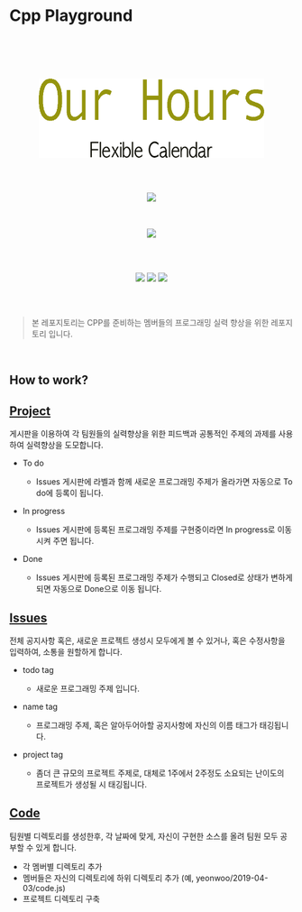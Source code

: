 # Cpp Playground


<br/>

<p align="center" style="padding: 45px;">
    <img src="/img/logo.png" width="400" height="140">
</p>

<p align="center" style="padding: 45px:">
    <img src="https://img.shields.io/badge/TEAM-OUR%20HOURS-yellow.svg">
</p>

<br/>

<p align="center">
    <img src="https://img.shields.io/badge/Leader-김하늘-brightgreen.svg">
</p>

<p align="center" style="padding: 45px;">
    <img src="https://img.shields.io/badge/Member-이주원-orange.svg">
    <img src="https://img.shields.io/badge/Member-최연우-brightgreen.svg">
    <img src="https://img.shields.io/badge/Member-황인성-blue.svg">
</p>

> 본 레포지토리는 CPP를 준비하는 멤버들의 프로그래밍 실력 향상을 위한 레포지토리 입니다.
<br/>

## How to work?

## [Project](https://github.com/accforaus/Cpp_Playground/projects)

게시판을 이용하여 각 팀원들의 실력향상을 위한 피드백과 공통적인 주제의 과제를 사용하여 실력향상을 도모합니다.

 * To do 
    - Issues 게시판에 라벨과 함께 새로운 프로그래밍 주제가 올라가면 자동으로 To do에 등록이 됩니다.
    
 * In progress
    - Issues 게시판에 등록된 프로그래밍 주제를 구현중이라면 In progress로 이동시켜 주면 됩니다.
 
 * Done
    - Issues 게시판에 등록된 프로그래밍 주제가 수행되고 Closed로 상태가 변하게 되면 자동으로 Done으로 이동 됩니다.  


## [Issues](https://github.com/accforaus/Cpp_Playground/issues)
   
전체 공지사항 혹은, 새로운 프로젝트 생성시 모두에게 볼 수 있거나, 혹은 수정사항을 입력하여, 소통을 원할하게 합니다.

 * todo tag
    - 새로운 프로그래밍 주제 입니다.
    
 * name tag
    - 프로그래밍 주제, 혹은 알아두어아할 공지사항에 자신의 이름 태그가 태깅됩니다.
    
 * project tag
    - 좀더 큰 규모의 프로젝트 주제로, 대체로 1주에서 2주정도 소요되는 난이도의 프로젝트가 생성될 시 태깅됩니다.


## [Code](https://github.com/accforaus/Cpp_Playground/) 

팀원별 디렉토리를 생성한후, 각 날짜에 맞게, 자신이 구현한 소스를 올려 팀원 모두 공부할 수 있게 합니다.

 * 각 멤버별 디렉토리 추가
 * 멤버들은 자신의 디렉토리에 하위 디렉토리 추가 (예, yeonwoo/2019-04-03/code.js)
 * 프로젝트 디렉토리 구축